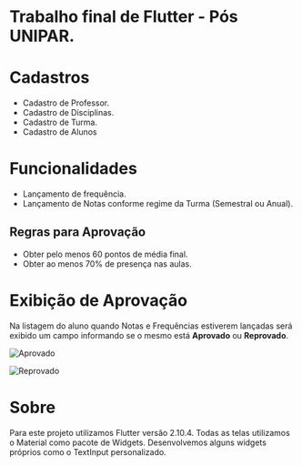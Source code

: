 # Trabalho final de Flutter - Pós UNIPAR.

# Cadastros

- Cadastro de Professor.
- Cadastro de Disciplinas.
- Cadastro de Turma.
- Cadastro de Alunos

# Funcionalidades

- Lançamento de frequência.
- Lançamento de Notas conforme regime da Turma (Semestral ou Anual).

## Regras para Aprovação

- Obter pelo menos 60 pontos de média final.
- Obter ao menos 70% de presença nas aulas.

# Exibição de Aprovação

Na listagem do aluno quando Notas e Frequências estiverem lançadas será exibido um campo informando se o mesmo está **Aprovado** ou **Reprovado**.

![Aprovado](https://firebasestorage.googleapis.com/v0/b/booktrackerapp-e55e2.appspot.com/o/Exemple%20Aproved.png?alt=media&token=ca8ba25c-727d-4636-8e3f-a8568fd1bd62)

![Reprovado](https://firebasestorage.googleapis.com/v0/b/booktrackerapp-e55e2.appspot.com/o/Exemple%20Reproved.png?alt=media&token=01ddc617-e7e2-4ddd-89da-794e5cca298a)

# Sobre
Para este projeto utilizamos Flutter versão 2.10.4.
Todas as telas utilizamos o Material como pacote de Widgets.
Desenvolvemos alguns widgets próprios como o TextInput personalizado.